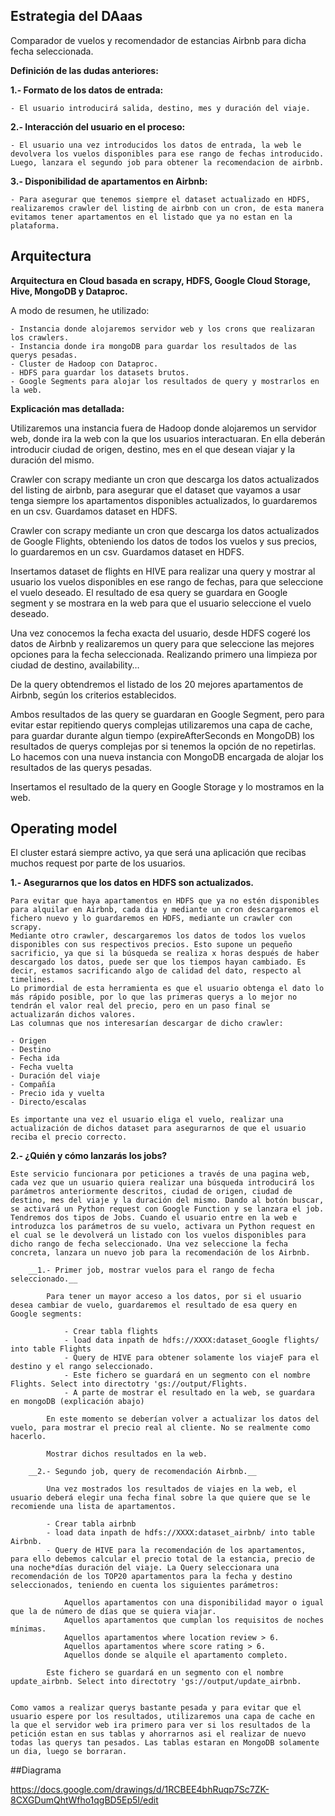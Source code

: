 ## Estrategia del DAaas
Comparador de vuelos y recomendador de estancias Airbnb para dicha fecha seleccionada.

__Definición de las dudas anteriores:__

__1.- Formato de los datos de entrada:__

	- El usuario introducirá salida, destino, mes y duración del viaje.

__2.- Interacción del usuario en el proceso:__

	- El usuario una vez introducidos los datos de entrada, la web le devolvera los vuelos disponibles para ese rango de fechas introducido. Luego, lanzara el segundo job para obtener la recomendacion de airbnb.

__3.- Disponibilidad de apartamentos en Airbnb:__

	- Para asegurar que tenemos siempre el dataset actualizado en HDFS, realizaremos crawler del listing de airbnb con un cron, de esta manera evitamos tener apartamentos en el listado que ya no estan en la plataforma.


## Arquitectura

__Arquitectura en Cloud basada en scrapy, HDFS, Google Cloud Storage, Hive, MongoDB y Dataproc.__

A modo de resumen, he utilizado:

	- Instancia donde alojaremos servidor web y los crons que realizaran los crawlers.
	- Instancia donde ira mongoDB para guardar los resultados de las querys pesadas.
	- Cluster de Hadoop con Dataproc.
	- HDFS para guardar los datasets brutos.
	- Google Segments para alojar los resultados de query y mostrarlos en la web.

__Explicación mas detallada:__

Utilizaremos una instancia fuera de Hadoop donde alojaremos un servidor web, donde ira la web con la que los usuarios interactuaran. En ella deberán introducir ciudad de origen, destino, mes en el que desean viajar y la duración del mismo.

Crawler con scrapy mediante un cron que descarga los datos actualizados del listing de airbnb, para asegurar que el dataset que vayamos a usar tenga siempre los apartamentos disponibles actualizados, lo guardaremos en un csv. Guardamos dataset en HDFS.

Crawler con scrapy mediante un cron que descarga los datos actualizados de Google Flights, obteniendo los datos de todos los vuelos y sus precios, lo guardaremos en un csv. Guardamos dataset en HDFS.

Insertamos dataset de flights en HIVE para realizar una query y mostrar al usuario los vuelos disponibles en ese rango de fechas, para que seleccione el vuelo deseado. El resultado de esa query se guardara en Google segment y se mostrara en la web para que el usuario seleccione el vuelo deseado.

Una vez conocemos la fecha exacta del usuario, desde HDFS cogeré los datos de Airbnb y realizaremos un query para que seleccione las mejores opciones para la fecha seleccionada. Realizando primero una limpieza por ciudad de destino, availability…

De la query obtendremos el listado de los 20 mejores apartamentos de Airbnb, según los criterios establecidos.

Ambos resultados de las query se guardaran en Google Segment, pero para evitar estar repitiendo querys complejas utilizaremos una capa de cache, para guardar durante algun tiempo (expireAfterSeconds en MongoDB) los resultados de querys complejas por si tenemos la opción de no repetirlas. Lo hacemos con una nueva instancia con MongoDB encargada de alojar los resultados de las querys pesadas.

Insertamos el resultado de la query en Google Storage y lo mostramos en la web.


## Operating model

El cluster estará siempre activo, ya que será una aplicación que recibas muchos request por parte de los usuarios.


__1.- Asegurarnos que los datos en HDFS son actualizados.__

	Para evitar que haya apartamentos en HDFS que ya no estén disponibles para alquilar en Airbnb, cada dia y mediante un cron descargaremos el fichero nuevo y lo guardaremos en HDFS, mediante un crawler con scrapy.
	Mediante otro crawler, descargaremos los datos de todos los vuelos disponibles con sus respectivos precios. Esto supone un pequeño sacrificio, ya que si la búsqueda se realiza x horas después de haber descargado los datos, puede ser que los tiempos hayan cambiado. Es decir, estamos sacrificando algo de calidad del dato, respecto al timelines. 
	Lo primordial de esta herramienta es que el usuario obtenga el dato lo más rápido posible, por lo que las primeras querys a lo mejor no tendrán el valor real del precio, pero en un paso final se actualizarán dichos valores.
	Las columnas que nos interesarían descargar de dicho crawler:

	- Origen
	- Destino
	- Fecha ida
	- Fecha vuelta
	- Duración del viaje
	- Compañía
	- Precio ida y vuelta
	- Directo/escalas
	
	Es importante una vez el usuario eliga el vuelo, realizar una actualización de dichos dataset para asegurarnos de que el usuario reciba el precio correcto.

__2.- ¿Quién y cómo lanzarás los jobs?__

	Este servicio funcionara por peticiones a través de una pagina web, cada vez que un usuario quiera realizar una búsqueda introducirá los parámetros anteriormente descritos, ciudad de origen, ciudad de destino, mes del viaje y la duración del mismo. Dando al botón buscar, se activará un Python request con Google Function y se lanzara el job.
	Tendremos dos tipos de Jobs. Cuando el usuario entre en la web e introduzca los parámetros de su vuelo, activara un Python request en el cual se le devolverá un listado con los vuelos disponibles para dicho rango de fecha seleccionado. Una vez seleccione la fecha concreta, lanzara un nuevo job para la recomendación de los Airbnb.
	
		__1.- Primer job, mostrar vuelos para el rango de fecha seleccionado.__

			Para tener un mayor acceso a los datos, por si el usuario desea cambiar de vuelo, guardaremos el resultado de esa query en Google segments: 
		
				- Crear tabla flights
				- load data inpath de hdfs://XXXX:dataset_Google flights/ into table Flights 
				- Query de HIVE para obtener solamente los viajeF para el destino y el rango seleccionado.
				- Este fichero se guardará en un segmento con el nombre Flights. Select into directotry 'gs://output/Flights.
				- A parte de mostrar el resultado en la web, se guardara en mongoDB (explicación abajo)
	
			En este momento se deberían volver a actualizar los datos del vuelo, para mostrar el precio real al cliente. No se realmente como hacerlo.
	
			Mostrar dichos resultados en la web. 

		__2.- Segundo job, query de recomendación Airbnb.__
	
			Una vez mostrados los resultados de viajes en la web, el usuario deberá elegir una fecha final sobre la que quiere que se le recomiende una lista de apartamentos.
		
			- Crear tabla airbnb
			- load data inpath de hdfs://XXXX:dataset_airbnb/ into table Airbnb.
			- Query de HIVE para la recomendación de los apartamentos, para ello debemos calcular el precio total de la estancia, precio de una noche*días duración del viaje. La Query seleccionara una recomendación de los TOP20 apartamentos para la fecha y destino seleccionados, teniendo en cuenta los siguientes parámetros:
				
				Aquellos apartamentos con una disponibilidad mayor o igual que la de número de días que se quiera viajar.
				Aquellos apartamentos que cumplan los requisitos de noches mínimas.
				Aquellos apartamentos where location review > 6.
				Aquellos apartamentos where score rating > 6.
				Aquellos donde se alquile el apartamento completo.
	
			Este fichero se guardará en un segmento con el nombre update_airbnb. Select into directotry 'gs://output/update_airbnb. 


	Como vamos a realizar querys bastante pesada y para evitar que el usuario espere por los resultados, utilizaremos una capa de cache en la que el servidor web ira primero para ver si los resultados de la petición estan en sus tablas y ahorrarnos asi el realizar de nuevo todas las querys tan pesados. Las tablas estaran en MongoDB solamente un dia, luego se borraran.

##Diagrama

https://docs.google.com/drawings/d/1RCBEE4bhRuqp7Sc7ZK-8CXGDumQhtWfho1qgBD5Ep5I/edit